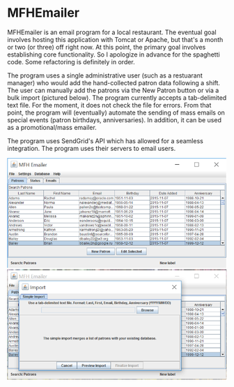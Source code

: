 # MFHEmailer
MFHEmailer is an email program for a local restaurant. The eventual goal involves hosting this application with Tomcat
or Apache, but that's a month or two (or three) off right now. At this point, the primary goal involves establishing core
functionality. So I apologize in advance for the spaghetti code. Some refactoring is definitely in order.

The program uses a single administrative user (such as a restuarant manager) who would add the hand-collected patron data
following a shift. The user can manually add the patrons via the New Patron button or via a bulk import (pictured below).
The program currently accepts a tab-delimited text file. For the moment, it does not check the file for errors. From that point,
the program will (eventually) automate the sending of mass emails on special events (patron birthdays, anniversaries). In
addition, it can be used as a promotional/mass emailer. 

The program uses SendGrid's API which has allowed for a seamless integration. The program uses their servers to email users.

![alt tag](https://github.com/marcf08/MFHEmailer/blob/master/EmailProgram/resources/MainGUI.png?raw=true)
![alt tag](https://github.com/marcf08/MFHEmailer/blob/master/EmailProgram/resources/ImportGUI.png?raw=true)
